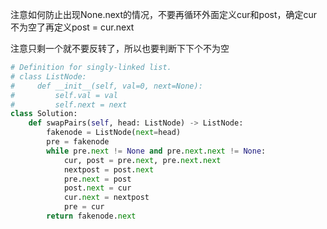 注意如何防止出现None.next的情况，不要再循环外面定义cur和post，确定cur不为空了再定义post = cur.next

注意只剩一个就不要反转了，所以也要判断下下个不为空

```python
# Definition for singly-linked list.
# class ListNode:
#     def __init__(self, val=0, next=None):
#         self.val = val
#         self.next = next
class Solution:
    def swapPairs(self, head: ListNode) -> ListNode:
        fakenode = ListNode(next=head)
        pre = fakenode
        while pre.next != None and pre.next.next != None:
            cur, post = pre.next, pre.next.next
            nextpost = post.next
            pre.next = post
            post.next = cur
            cur.next = nextpost
            pre = cur
        return fakenode.next
```
